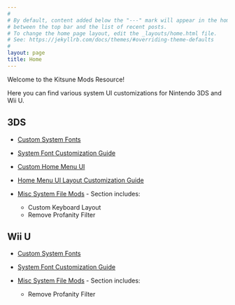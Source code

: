 ```yaml
---
#
# By default, content added below the "---" mark will appear in the home page
# between the top bar and the list of recent posts.
# To change the home page layout, edit the _layouts/home.html file.
# See: https://jekyllrb.com/docs/themes/#overriding-theme-defaults
#
layout: page
title: Home
---
```


Welcome to the Kitsune Mods Resource!

Here you can find various system UI customizations for Nintendo 3DS and Wii U.

## 3DS

- [Custom System Fonts](/3DS-Custom-System-Fonts)

- [System Font Customization Guide](/3DS-System-Font-Customization)

- [Custom Home Menu UI](/3DS-Custom-Home-Menu-UI)

- [Home Menu UI Layout Customization Guide](/3DS-Home-Menu-UI-Layout-Customization)

- [Misc System File Mods](/3DS-Misc-System-File-Mods) - Section includes:
  - Custom Keyboard Layout
  - Remove Profanity Filter

## Wii U

- [Custom System Fonts](/Wii-U-Custom-System-Fonts)

- [System Font Customization Guide](/Wii-U-System-Font-Customization)

- [Misc System File Mods](/Wii-U-Misc-System-File-Mods) - Section includes:
  - Remove Profanity Filter
